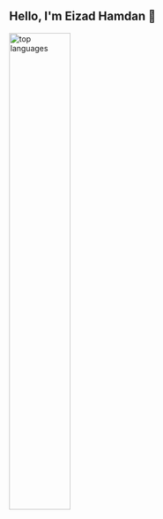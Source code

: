 ## Hello, I'm Eizad Hamdan 👋

<img alt="top languages" align="left" width="47%" src="https://github-readme-stats.vercel.app/api/top-langs/?username=eizadhamdan&hide_progress=true"/>

